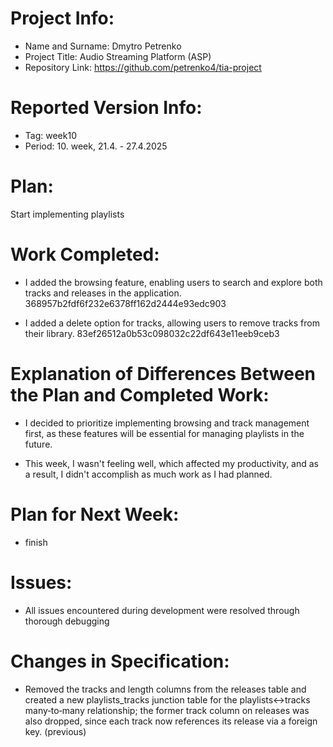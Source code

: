# Project Info:
- Name and Surname: Dmytro Petrenko
- Project Title: Audio Streaming Platform (ASP)
- Repository Link:  https://github.com/petrenko4/tia-project  <!-- Link na Váš GitHub repozitár -->

# Reported Version Info:  
<!-- Upraviť podľa aktuálneho týždňa, reporty začínajú 4. týždeň semestra. Upraviť aj názov reportu. -->
- Tag: week10                      
- Period: 10. week, 21.4. - 27.4.2025 

# Plan:
<!-- Skopírovať z predchádzajúceho reportu časť "Plán na ďalší týždeň" resp. pre prvý report z plánu zo špecifikácie -->
Start implementing playlists

# Work Completed:
<!-- Ku každému bodu je nutné priradiť číslo commitu, ktorý ho implementuje - samostatný commit pre každý bod! -->
- I added the browsing feature, enabling users to search and explore both tracks and releases in the application.
368957b2fdf6f232e6378ff162d2444e93edc903

- I added a delete option for tracks, allowing users to remove tracks from their library.
83ef26512a0b53c098032c22df643e11eeb9ceb3

# Explanation of Differences Between the Plan and Completed Work:
<!-- Zdôvodniť nedokončenie všetkých bodov z plánu (napr. choroba, iné nečakané povinnosti, ...), ale aj predbehnutie plánu -->
- I decided to prioritize implementing browsing and track management first, as these features will be essential for managing playlists in the future.

- This week, I wasn't feeling well, which affected my productivity, and as a result, I didn't accomplish as much work as I had planned.

# Plan for Next Week:
<!-- Skombinovať plán zo špecifikácie spolu s potenciálnym oneskorením / predbehnutím plánu v minulých týždňoch -->
- finish

# Issues:
<!-- Popísať akékoľvek problémy, s ktorými ste sa stretli. Ak neboli žiadne, explicitne to uveďte. -->
- All issues encountered during development were resolved through thorough debugging

# Changes in Specification:
<!-- Popísať akékoľvek zmeny v špecifikácii, spolu s ich odôvodnením (netreba uvádzať iba zmeny v časovom pláne, nakoľko tie popisujete v predchádzajúcich bodoch). Cvičiaci má právo posúdiť vhodnosť týchto zmien a zaslať k nim spätnú väzbu na zapracovanie. Ak neboli žiadne zmeny, explicitne to uveďte. -->
- Removed the tracks and length columns from the releases table and created a new playlists_tracks junction table for the playlists↔tracks many‑to‑many relationship; the former track column on releases was also dropped, since each track now references its release via a foreign key. (previous)